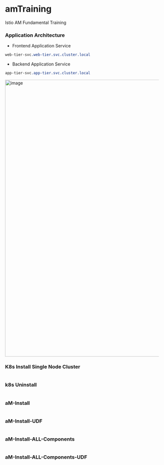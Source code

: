 # amTraining
Istio AM Fundamental Training 

### Application Architecture
- Frontend Application Service 
```css
web-tier-svc.web-tier.svc.cluster.local
```
- Backend Application Service
```css
app-tier-svc.app-tier.svc.cluster.local
```
 <img width="907" alt="image" src="https://user-images.githubusercontent.com/34051943/210194740-243bbfbb-b18c-4620-b732-4e6c822589fc.png">

### K8s Install Single Node Cluster 
```css
```
### k8s Uninstall
```css
```
### aM-Install 
```css
```
### aM-Install-UDF 
```css
```

### aM-Install-ALL-Components
```css
```
### aM-Install-ALL-Components-UDF
```css
```

